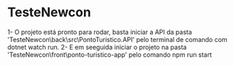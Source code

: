# TesteNewcon
1- O projeto está pronto para rodar, basta iniciar a API da pasta 'TesteNewcon\back\src\PontoTuristico.API' pelo terminal de comando com dotnet watch run.
2- E em seeguida iniciar  o projeto na pasta 'TesteNewcon\front\ponto-turistico-app' pelo comando npm run start
